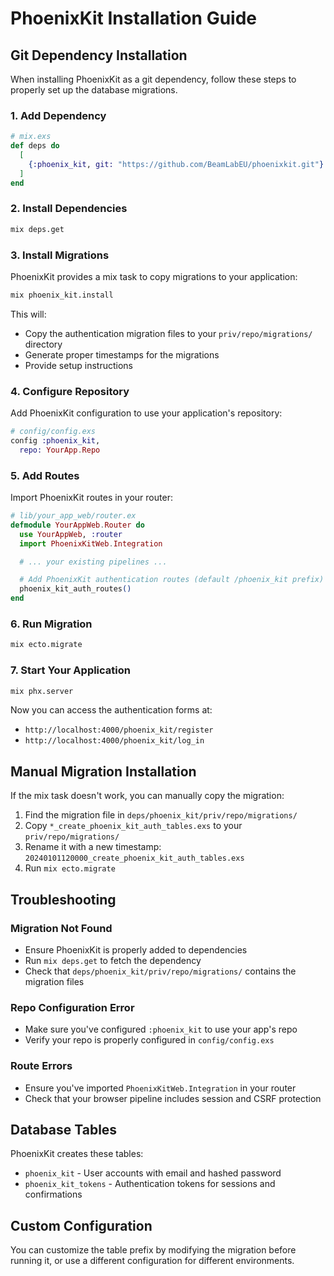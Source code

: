 # PhoenixKit Installation Guide

## Git Dependency Installation

When installing PhoenixKit as a git dependency, follow these steps to properly set up the database migrations.

### 1. Add Dependency

```elixir
# mix.exs
def deps do
  [
    {:phoenix_kit, git: "https://github.com/BeamLabEU/phoenixkit.git"}
  ]
end
```

### 2. Install Dependencies

```bash
mix deps.get
```

### 3. Install Migrations

PhoenixKit provides a mix task to copy migrations to your application:

```bash
mix phoenix_kit.install
```

This will:
- Copy the authentication migration files to your `priv/repo/migrations/` directory
- Generate proper timestamps for the migrations
- Provide setup instructions

### 4. Configure Repository

Add PhoenixKit configuration to use your application's repository:

```elixir
# config/config.exs
config :phoenix_kit,
  repo: YourApp.Repo
```

### 5. Add Routes

Import PhoenixKit routes in your router:

```elixir
# lib/your_app_web/router.ex
defmodule YourAppWeb.Router do
  use YourAppWeb, :router
  import PhoenixKitWeb.Integration

  # ... your existing pipelines ...

  # Add PhoenixKit authentication routes (default /phoenix_kit prefix)
  phoenix_kit_auth_routes()
end
```

### 6. Run Migration

```bash
mix ecto.migrate
```

### 7. Start Your Application

```bash
mix phx.server
```

Now you can access the authentication forms at:
- `http://localhost:4000/phoenix_kit/register`
- `http://localhost:4000/phoenix_kit/log_in`

## Manual Migration Installation

If the mix task doesn't work, you can manually copy the migration:

1. Find the migration file in `deps/phoenix_kit/priv/repo/migrations/`
2. Copy `*_create_phoenix_kit_auth_tables.exs` to your `priv/repo/migrations/`
3. Rename it with a new timestamp: `20240101120000_create_phoenix_kit_auth_tables.exs`
4. Run `mix ecto.migrate`

## Troubleshooting

### Migration Not Found
- Ensure PhoenixKit is properly added to dependencies
- Run `mix deps.get` to fetch the dependency
- Check that `deps/phoenix_kit/priv/repo/migrations/` contains the migration files

### Repo Configuration Error
- Make sure you've configured `:phoenix_kit` to use your app's repo
- Verify your repo is properly configured in `config/config.exs`

### Route Errors
- Ensure you've imported `PhoenixKitWeb.Integration` in your router
- Check that your browser pipeline includes session and CSRF protection

## Database Tables

PhoenixKit creates these tables:
- `phoenix_kit` - User accounts with email and hashed password
- `phoenix_kit_tokens` - Authentication tokens for sessions and confirmations

## Custom Configuration

You can customize the table prefix by modifying the migration before running it, or use a different configuration for different environments.